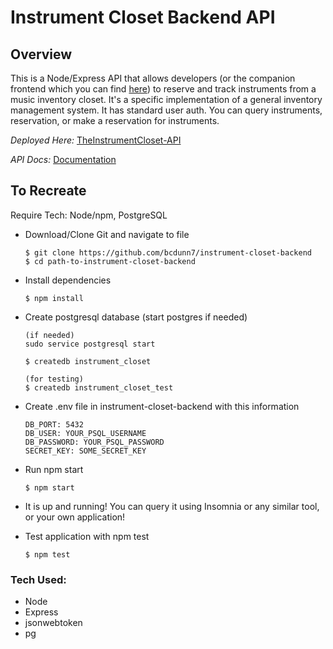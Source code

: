 # Instrument Closet Backend API

## Overview

This is a Node/Express API that allows developers (or the companion frontend which you can find [here](https://github.com/bcdunn7/Instrument-Closet-React-App)) to reserve and track instruments from a music inventory closet. It's a specific implementation of a general inventory management system. It has standard user auth. You can query instruments, reservation, or make a reservation for instruments.

*Deployed Here:* [TheInstrumentCloset-API](https://instrument-closet-api.herokuapp.com/)

*API Docs:* [Documentation](https://theinstrumentclosetapi.readme.io/)


## To Recreate
Require Tech: Node/npm, PostgreSQL

* Download/Clone Git and navigate to file

    ``` 
    $ git clone https://github.com/bcdunn7/instrument-closet-backend
    $ cd path-to-instrument-closet-backend
    ```

* Install dependencies

    ```
    $ npm install
    ```
    
* Create postgresql database (start postgres if needed)

    ```
    (if needed)
    sudo service postgresql start

    $ createdb instrument_closet

    (for testing)
    $ createdb instrument_closet_test
    ```

* Create .env file in instrument-closet-backend with this information

    ```
    DB_PORT: 5432
    DB_USER: YOUR_PSQL_USERNAME
    DB_PASSWORD: YOUR_PSQL_PASSWORD
    SECRET_KEY: SOME_SECRET_KEY
    ```

* Run npm start

    ```
    $ npm start
    ```

* It is up and running! You can query it using Insomnia or any similar tool, or your own application!

* Test application with npm test

    ```
    $ npm test
    ```

### **Tech Used:**
- Node
- Express
- jsonwebtoken
- pg 

